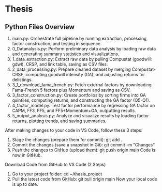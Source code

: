 # Thesis
## Python Files Overview

1) main.py: Orchestrate full pipeline by running extraction, processing, factor construction, and testing in sequence.
2) 0_Datanalysis.py: Perform preliminary data analysis by loading raw data and generating summary statistics and visualizations.
3) 1_data_extraction.py: Extract raw data by pulling Compustat (goodwill: gdwl), CRSP, and link table, saving as CSV files.
4) 2_data_processing.py: Prepare cleaned dataset by merging Compustat-CRSP, computing goodwill intensity (GA), and adjusting returns for delistings.
5) 3_1_download_fama_french.py: Fetch external factors by downloading Fama-French 5 factors plus Momentum and saving as CSV.
6) 3_factor_construction.py: Create portfolios by sorting firms into GA quintiles, computing returns, and constructing the GA factor (Q5-Q1).
7) 4_factor_model.py: Test factor performance by regressing GA factor on CAPM, FF3, FF5, and FF5+Momentum+GA, outputting results.
8) 5_output_analysis.py: Analyze and visualize results by loading factor returns, plotting trends, and saving summaries.

After making changes to your code in VS Code, follow these 3 steps:
1) Stage the changes (prepare them for commit): git add .
2) Commit the changes (save a snapshot in Git): git commit -m "Changes"
3) Push the changes to GitHub (upload them): git push origin main
Code is now in GitHub.

Download Code from GitHub to VS Code (2 Steps)
1) Go to your project folder: cd ~/thesis_project
2) Pull the latest code from GitHub: git pull origin main
Now your local code is up to date.